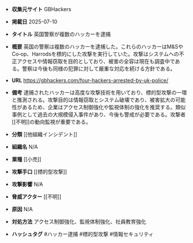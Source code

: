 - **収集元サイト**
GBHackers

- **掲載日**
2025-07-10

- **タイトル**
英国警察が複数のハッカーを逮捕

- **概要**
英国の警察は複数のハッカーを逮捕した。これらのハッカーはM&SやCo‑op、Harrodsを標的にした攻撃を実行していた。攻撃はシステムへの不正アクセスや情報窃取を目的としており、被害の全容は現在も調査中である。警察は今後も同様の犯罪に対して厳重な対応を続ける方針である。

- **URL**
https://gbhackers.com/four-hackers-arrested-by-uk-police/

- **備考**
逮捕されたハッカーは高度な攻撃技術を用いており、標的型攻撃の一環と推測される。攻撃目的は情報窃取とシステム破壊であり、被害拡大の可能性があるため、企業はアクセス制御強化や監視体制の強化を推奨する。類似事例として過去の大規模侵入事件があり、今後も警戒が必要である。攻撃者[[不明]]の動向監視が重要である。

- **分類**
[[他組織インシデント]]

- **組織名**
N/A

- **業種**
[[小売]]

- **攻撃手口**
[[標的型攻撃]]

- **攻撃影響**
N/A

- **脅威アクター**
[[不明]]

- **原因**
N/A

- **対処方法**
アクセス制御強化、監視体制強化、社員教育強化

- **ハッシュタグ**
#ハッカー逮捕 #標的型攻撃 #情報セキュリティ
